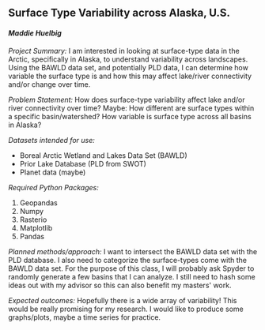 ## **Surface Type Variability across Alaska, U.S.**
#### *Maddie Huelbig*

*Project Summary:* I am interested in looking at surface-type data in the Arctic, specifically in Alaska, to understand variability across landscapes. Using the BAWLD data set, and potentially PLD data, I can determine how variable the surface type is and how this may affect lake/river connectivity and/or change over time. 

*Problem Statement:* How does surface-type variability affect lake and/or river connectivity over time? Maybe: How different are surface types within a specific basin/watershed? How variable is surface type across all basins in Alaska? 

*Datasets intended for use:*

* Boreal Arctic Wetland and Lakes Data Set (BAWLD)
* Prior Lake Database (PLD from SWOT)
* Planet data (maybe)

*Required Python Packages:*

1. Geopandas 
2. Numpy
3. Rasterio
4. Matplotlib
5. Pandas

*Planned methods/approach:* I want to intersect the BAWLD data set with the PLD database. I also need to categorize the surface-types come with the BAWLD data set. For the purpose of this class, I will probably ask Spyder to randomly generate a few basins that I can analyze. I still need to hash some ideas out with my advisor so this can also benefit my masters' work.

*Expected outcomes:* Hopefully there is a wide array of variability! This would be really promising for my research. I would like to produce some graphs/plots, maybe a time series for practice. 